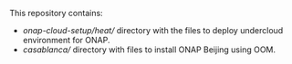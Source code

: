 This repository contains:

*  *onap-cloud-setup/heat/* directory with the files to deploy undercloud environment for ONAP.
*  *casablanca/* directory with files to install ONAP Beijing using OOM.